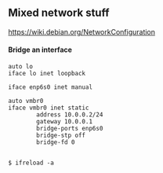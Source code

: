 ## Mixed network stuff
https://wiki.debian.org/NetworkConfiguration

#### Bridge an interface
```
auto lo
iface lo inet loopback

iface enp6s0 inet manual

auto vmbr0
iface vmbr0 inet static
        address 10.0.0.2/24
        gateway 10.0.0.1
        bridge-ports enp6s0
        bridge-stp off
        bridge-fd 0


$ ifreload -a

```
        
